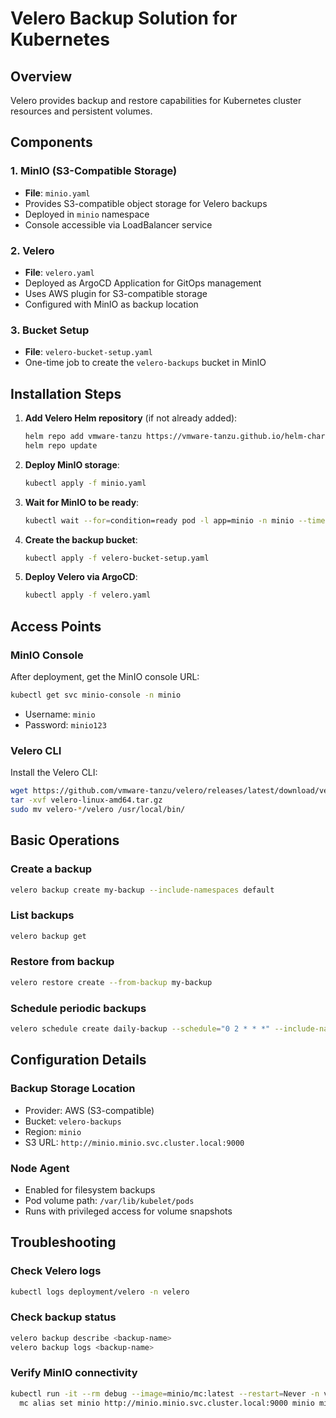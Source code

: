 # Velero Backup Solution for Kubernetes

## Overview
Velero provides backup and restore capabilities for Kubernetes cluster resources and persistent volumes.

## Components

### 1. MinIO (S3-Compatible Storage)
- **File**: `minio.yaml`
- Provides S3-compatible object storage for Velero backups
- Deployed in `minio` namespace
- Console accessible via LoadBalancer service

### 2. Velero
- **File**: `velero.yaml`
- Deployed as ArgoCD Application for GitOps management
- Uses AWS plugin for S3-compatible storage
- Configured with MinIO as backup location

### 3. Bucket Setup
- **File**: `velero-bucket-setup.yaml`
- One-time job to create the `velero-backups` bucket in MinIO

## Installation Steps

1. **Add Velero Helm repository** (if not already added):
   ```bash
   helm repo add vmware-tanzu https://vmware-tanzu.github.io/helm-charts
   helm repo update
   ```

2. **Deploy MinIO storage**:
   ```bash
   kubectl apply -f minio.yaml
   ```

3. **Wait for MinIO to be ready**:
   ```bash
   kubectl wait --for=condition=ready pod -l app=minio -n minio --timeout=300s
   ```

4. **Create the backup bucket**:
   ```bash
   kubectl apply -f velero-bucket-setup.yaml
   ```

5. **Deploy Velero via ArgoCD**:
   ```bash
   kubectl apply -f velero.yaml
   ```

## Access Points

### MinIO Console
After deployment, get the MinIO console URL:
```bash
kubectl get svc minio-console -n minio
```
- Username: `minio`
- Password: `minio123`

### Velero CLI
Install the Velero CLI:
```bash
wget https://github.com/vmware-tanzu/velero/releases/latest/download/velero-linux-amd64.tar.gz
tar -xvf velero-linux-amd64.tar.gz
sudo mv velero-*/velero /usr/local/bin/
```

## Basic Operations

### Create a backup
```bash
velero backup create my-backup --include-namespaces default
```

### List backups
```bash
velero backup get
```

### Restore from backup
```bash
velero restore create --from-backup my-backup
```

### Schedule periodic backups
```bash
velero schedule create daily-backup --schedule="0 2 * * *" --include-namespaces default,homepage,portainer
```

## Configuration Details

### Backup Storage Location
- Provider: AWS (S3-compatible)
- Bucket: `velero-backups`
- Region: `minio`
- S3 URL: `http://minio.minio.svc.cluster.local:9000`

### Node Agent
- Enabled for filesystem backups
- Pod volume path: `/var/lib/kubelet/pods`
- Runs with privileged access for volume snapshots

## Troubleshooting

### Check Velero logs
```bash
kubectl logs deployment/velero -n velero
```

### Check backup status
```bash
velero backup describe <backup-name>
velero backup logs <backup-name>
```

### Verify MinIO connectivity
```bash
kubectl run -it --rm debug --image=minio/mc:latest --restart=Never -n velero -- \
  mc alias set minio http://minio.minio.svc.cluster.local:9000 minio minio123
```
